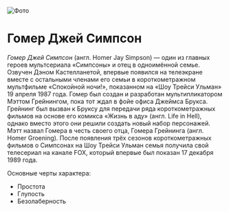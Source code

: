 ﻿![Фото](img/homer)

# Гомер Джей Симпсон

 *Гомер Джей Симпсон* (англ. Homer Jay Simpson) — один из главных героев мультсериала «Симпсоны» и отец в одноимённой семье. 
 Озвучен Дэном Кастелланетой, впервые появился на телеэкране вместе с остальными членами его семьи в короткометражном мультфильме «Спокойной ночи!», показанном на «Шоу Трейси Ульман» 19 апреля 1987 года.
 Гомер был создан и разработан мультипликатором Мэттом Грейнингом, пока тот ждал в фойе офиса Джеймса Брукса. 
 Грейнинг был вызван к Бруксу для передачи ряда короткометражных фильмов на основе его комикса «Жизнь в аду» (англ. Life in Hell), однако вместо этого они решили создать новый набор персонажей. 
 Мэтт назвал Гомера в честь своего отца, Гомера Грейнинга (англ. Homer Groening). 
 После появления трёх сезонов короткометражных фильмов о Симпсонах на Шоу Трейси Ульман семья получила свой телесериал на канале FOX, который впервые был показан 17 декабря 1989 года.

Основные черты характера:
* Простота
* Глупость
* Безолаберность